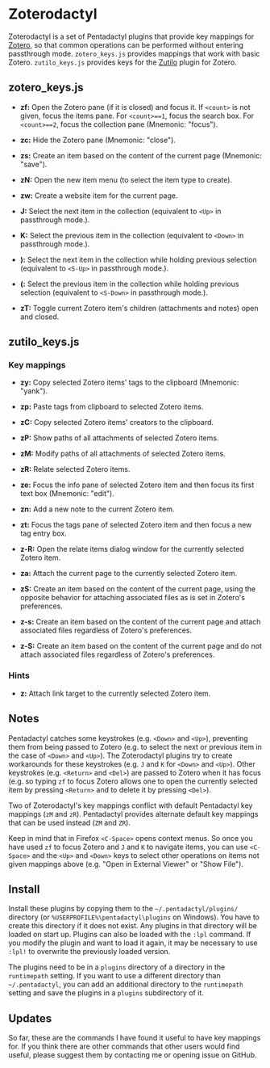Zoterodactyl
============
Zoterodactyl is a set of Pentadactyl plugins that provide key mappings for [Zotero](http://www.zotero.org), so that common operations can be performed without entering passthrough mode.  `zotero_keys.js` provides mappings that work with basic Zotero.  `zutilo_keys.js` provides keys for the [Zutilo](https://github.com/willsALMANJ/Zutilo) plugin for Zotero.  

zotero_keys.js
--------------
* __<count>zf:__ Open the Zotero pane (if it is closed) and focus it.  If `<count>` is not given, focus the items pane.  For `<count>==1`, focus the search box.  For `<count>==2`, focus the collection pane (Mnemonic: "focus").

* __zc:__ Hide the Zotero pane (Mnemonic: "close").

* __zs:__ Create an item based on the content of the current page (Mnemonic: "save").

* __zN:__ Open the new item menu (to select the item type to create).

* __zw:__ Create a website item for the current page.

* __J:__ Select the next item in the collection (equivalent to `<Up>` in passthrough mode.).

* __K:__ Select the previous item in the collection (equivalent to `<Down>` in passthrough mode.).

* __):__ Select the next item in the collection while holding previous selection (equivalent to `<S-Up>` in passthrough mode.).

* __(:__ Select the previous item in the collection while holding previous selection (equivalent to `<S-Down>` in passthrough mode.).

* __zT:__ Toggle current Zotero item's children (attachments and notes) open and closed.

zutilo_keys.js
--------------
### Key mappings ###
* __zy:__ Copy selected Zotero items' tags to the clipboard (Mnemonic: "yank").

* __zp:__ Paste tags from clipboard to selected Zotero items.

* __zC:__ Copy selected Zotero items' creators to the clipboard.

* __zP:__ Show paths of all attachments of selected Zotero items.

* __zM:__ Modify paths of all attachments of selected Zotero items.

* __zR:__ Relate selected Zotero items.

* __ze:__ Focus the info pane of selected Zotero item and then focus its first text box (Mnemonic: "edit").

* __zn:__ Add a new note to the current Zotero item.

* __zt:__ Focus the tags pane of selected Zotero item and then focus a new tag entry box.

* __z-R:__ Open the relate items dialog window for the currently selected Zotero item.

* __za:__ Attach the current page to the currently selected Zotero item.

* __zS:__ Create an item based on the content of the current page, using the opposite behavior for attaching associated files as is set in Zotero's preferences.

* __z-s:__ Create an item based on the content of the current page and attach associated files regardless of Zotero's preferences.

* __z-S:__ Create an item based on the content of the current page and do not attach associated files regardless of Zotero's preferences.

### Hints ###
* __z:__ Attach link target to the currently selected Zotero item.

Notes
-----
Pentadactyl catches some keystrokes (e.g. `<Down>` and `<Up>`), preventing them from being passed to Zotero (e.g. to select the next or previous item in the case of `<Down>` and `<Up>`).  The Zoterodactyl plugins try to create workarounds for these keystrokes (e.g. `J` and `K` for `<Down>` and `<Up>`).  Other keystrokes (e.g. `<Return>` and `<Del>`) are passed to Zotero when it has focus (e.g. so typing `zf` to focus Zotero allows one to open the currently selected item by pressing `<Return>` and to delete it by pressing `<Del>`).

Two of Zoterodactyl's key mappings conflict with default Pentadactyl key mappings (`zM` and `zR`).  Pentadactyl provides alternate default key mappings that can be used instead (`ZM` and `ZR`).

Keep in mind that in Firefox `<C-Space>` opens context menus.  So once you have used `zf` to focus Zotero and `J` and `K` to navigate items, you can use `<C-Space>` and the `<Up>` and `<Down>` keys to select other operations on items not given mappings above (e.g. "Open in External Viewer" or "Show File").

Install
-------
Install these plugins by copying them to the `~/.pentadactyl/plugins/` directory (or `%USERPROFILE%\pentadactyl\plugins` on Windows).  You have to create this directory if it does not exist. Any plugins in that directory will be loaded on start up. Plugins can also be loaded with the `:lpl` command.  If you modify the plugin and want to load it again, it may be necessary to use `:lpl!` to overwrite the previously loaded version.

The plugins need to be in a `plugins` directory of a directory in the `runtimepath` setting. If you want to use a different directory than `~/.pentadactyl`, you can add an additional directory to the `runtimepath` setting and save the plugins in a `plugins` subdirectory of it.

Updates
-------
So far, these are the commands I have found it useful to have key mappings for.  If you think there are other commands that other users would find useful, please suggest them by contacting me or opening issue on GitHub.